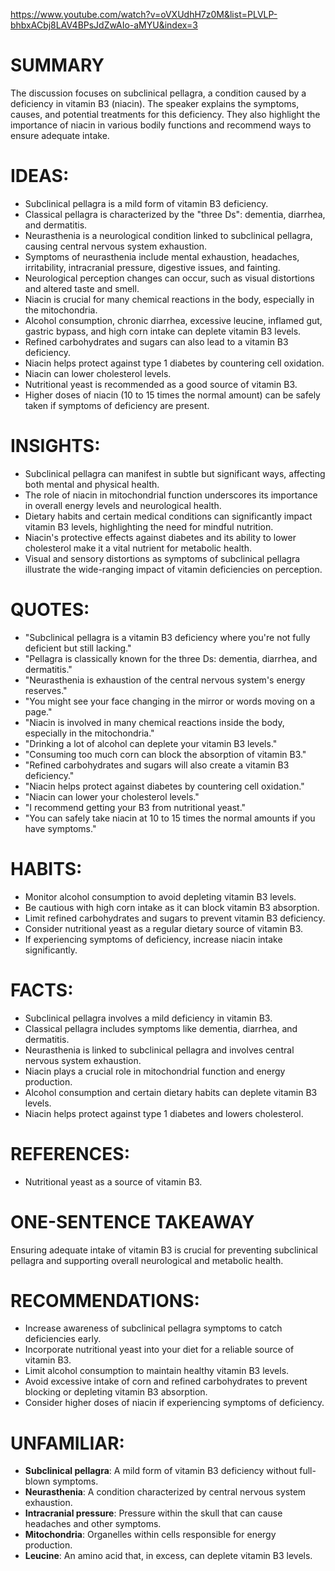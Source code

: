 https://www.youtube.com/watch?v=oVXUdhH7z0M&list=PLVLP-bhbxACbj8LAV4BPsJdZwAIo-aMYU&index=3

# SUMMARY
The discussion focuses on subclinical pellagra, a condition caused by a deficiency in vitamin B3 (niacin). The speaker explains the symptoms, causes, and potential treatments for this deficiency. They also highlight the importance of niacin in various bodily functions and recommend ways to ensure adequate intake.

# IDEAS:
- Subclinical pellagra is a mild form of vitamin B3 deficiency.
- Classical pellagra is characterized by the "three Ds": dementia, diarrhea, and dermatitis.
- Neurasthenia is a neurological condition linked to subclinical pellagra, causing central nervous system exhaustion.
- Symptoms of neurasthenia include mental exhaustion, headaches, irritability, intracranial pressure, digestive issues, and fainting.
- Neurological perception changes can occur, such as visual distortions and altered taste and smell.
- Niacin is crucial for many chemical reactions in the body, especially in the mitochondria.
- Alcohol consumption, chronic diarrhea, excessive leucine, inflamed gut, gastric bypass, and high corn intake can deplete vitamin B3 levels.
- Refined carbohydrates and sugars can also lead to a vitamin B3 deficiency.
- Niacin helps protect against type 1 diabetes by countering cell oxidation.
- Niacin can lower cholesterol levels.
- Nutritional yeast is recommended as a good source of vitamin B3.
- Higher doses of niacin (10 to 15 times the normal amount) can be safely taken if symptoms of deficiency are present.

# INSIGHTS:
- Subclinical pellagra can manifest in subtle but significant ways, affecting both mental and physical health.
- The role of niacin in mitochondrial function underscores its importance in overall energy levels and neurological health.
- Dietary habits and certain medical conditions can significantly impact vitamin B3 levels, highlighting the need for mindful nutrition.
- Niacin's protective effects against diabetes and its ability to lower cholesterol make it a vital nutrient for metabolic health.
- Visual and sensory distortions as symptoms of subclinical pellagra illustrate the wide-ranging impact of vitamin deficiencies on perception.

# QUOTES:
- "Subclinical pellagra is a vitamin B3 deficiency where you're not fully deficient but still lacking."
- "Pellagra is classically known for the three Ds: dementia, diarrhea, and dermatitis."
- "Neurasthenia is exhaustion of the central nervous system's energy reserves."
- "You might see your face changing in the mirror or words moving on a page."
- "Niacin is involved in many chemical reactions inside the body, especially in the mitochondria."
- "Drinking a lot of alcohol can deplete your vitamin B3 levels."
- "Consuming too much corn can block the absorption of vitamin B3."
- "Refined carbohydrates and sugars will also create a vitamin B3 deficiency."
- "Niacin helps protect against diabetes by countering cell oxidation."
- "Niacin can lower your cholesterol levels."
- "I recommend getting your B3 from nutritional yeast."
- "You can safely take niacin at 10 to 15 times the normal amounts if you have symptoms."

# HABITS:
- Monitor alcohol consumption to avoid depleting vitamin B3 levels.
- Be cautious with high corn intake as it can block vitamin B3 absorption.
- Limit refined carbohydrates and sugars to prevent vitamin B3 deficiency.
- Consider nutritional yeast as a regular dietary source of vitamin B3.
- If experiencing symptoms of deficiency, increase niacin intake significantly.

# FACTS:
- Subclinical pellagra involves a mild deficiency in vitamin B3.
- Classical pellagra includes symptoms like dementia, diarrhea, and dermatitis.
- Neurasthenia is linked to subclinical pellagra and involves central nervous system exhaustion.
- Niacin plays a crucial role in mitochondrial function and energy production.
- Alcohol consumption and certain dietary habits can deplete vitamin B3 levels.
- Niacin helps protect against type 1 diabetes and lowers cholesterol.

# REFERENCES:
- Nutritional yeast as a source of vitamin B3.

# ONE-SENTENCE TAKEAWAY
Ensuring adequate intake of vitamin B3 is crucial for preventing subclinical pellagra and supporting overall neurological and metabolic health.

# RECOMMENDATIONS:
- Increase awareness of subclinical pellagra symptoms to catch deficiencies early.
- Incorporate nutritional yeast into your diet for a reliable source of vitamin B3.
- Limit alcohol consumption to maintain healthy vitamin B3 levels.
- Avoid excessive intake of corn and refined carbohydrates to prevent blocking or depleting vitamin B3 absorption.
- Consider higher doses of niacin if experiencing symptoms of deficiency.

# UNFAMILIAR:
- **Subclinical pellagra**: A mild form of vitamin B3 deficiency without full-blown symptoms.
- **Neurasthenia**: A condition characterized by central nervous system exhaustion.
- **Intracranial pressure**: Pressure within the skull that can cause headaches and other symptoms.
- **Mitochondria**: Organelles within cells responsible for energy production.
- **Leucine**: An amino acid that, in excess, can deplete vitamin B3 levels.

